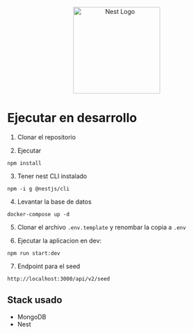 <p align="center">
  <a href="http://nestjs.com/" target="blank"><img src="https://nestjs.com/img/logo-small.svg" width="200" alt="Nest Logo" /></a>
</p>

# Ejecutar en desarrollo

1. Clonar el repositorio

2. Ejecutar

```
npm install
```

3. Tener nest CLI instalado

```
npm -i g @nestjs/cli
```

4. Levantar la base de datos

```
docker-compose up -d
```

5. Clonar el archivo `.env.template` y renombar la copia a `.env`

6. Ejecutar la aplicacion en dev:

`npm run start:dev`

7. Endpoint para el seed

```
http://localhost:3000/api/v2/seed
```

## Stack usado

- MongoDB
- Nest
